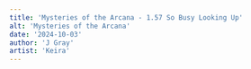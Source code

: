 ```yaml
---
title: 'Mysteries of the Arcana - 1.57 So Busy Looking Up'
alt: 'Mysteries of the Arcana'
date: '2024-10-03'
author: 'J Gray'
artist: 'Keira'
---
```

